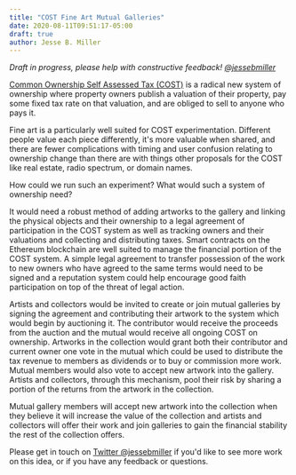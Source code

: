 ```yaml
---
title: "COST Fine Art Mutual Galleries"
date: 2020-08-11T09:51:17-05:00
draft: true
author: Jesse B. Miller
---
```


*Draft in progress, please help with constructive feedback!
 [@jessebmiller](https://twitter.com/jessebmiller)*

[Common Ownership Self Assessed Tax
\(COST\)](http://radicalmarkets.com/chapters/property-is-monopoly/) is
a radical new system of ownership where property owners publish a
valuation of their property, pay some fixed tax rate on that
valuation, and are obliged to sell to anyone who pays it.

Fine art is a particularly well suited for COST experimentation.
Different people value each piece differently, it's more valuable when
shared, and there are fewer complications with timing and user
confusion relating to ownership change than there are with things
other proposals for the COST like real estate, radio spectrum, or
domain names.

How could we run such an experiment? What would such a system of ownership
need?

It would need a robust method of adding artworks to the gallery and
linking the physical objects and their ownership to a legal agreement
of participation in the COST system as well as tracking owners and
their valuations and collecting and distributing taxes. Smart
contracts on the Ethereum blockchain are well suited to manage the
financial portion of the COST system. A simple legal agreement to
transfer possession of the work to new owners who have agreed to the
same terms would need to be signed and a reputation system could help
encourage good faith participation on top of the threat of legal
action.

Artists and collectors would be invited to create or join mutual
galleries by signing the agreement and contributing their artwork to
the system which would begin by auctioning it. The contributor would
receive the proceeds from the auction and the mutual would receive all
ongoing COST on ownership. Artworks in the collection would grant both
their contributor and current owner one vote in the mutual which could
be used to distribute the tax revenue to members as dividends or to
buy or commission more work. Mutual members would also vote to accept
new artwork into the gallery. Artists and collectors, through this
mechanism, pool their risk by sharing a portion of the returns from
the artwork in the collection.

Mutual gallery members will accept new artwork into the collection
when they believe it will increase the value of the collection and
artists and collectors will offer their work and join galleries to
gain the financial stability the rest of the collection offers.

Please get in touch on [Twitter
@jessebmiller](https://twitter.com/jessebmiller) if you'd like to see
more work on this idea, or if you have any feedback or questions.
